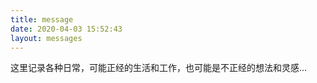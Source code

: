 ```yaml
---
title: message
date: 2020-04-03 15:52:43
layout: messages
---
```


这里记录各种日常，可能正经的生活和工作，也可能是不正经的想法和灵感...
